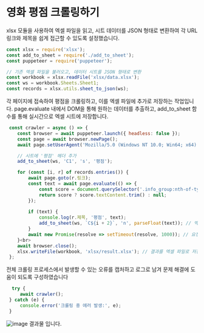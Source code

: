 # 영화 평점 크롤링하기

xlsx 모듈을 사용하여 엑셀 파일을 읽고, 시트 데이터를 JSON 형태로 변환하여 각 URL 링크와 제목을 쉽게 접근할 수 있도록 설정했습니다.
```javascript
const xlsx = require('xlsx'); 
const add_to_sheet = require('./add_to_sheet');
const puppeteer = require('puppeteer');

// 기존 엑셀 파일을 불러오고, 데이터 시트를 JSON 형태로 변환
const workbook = xlsx.readFile('xlsx/data.xlsx');
const ws = workbook.Sheets.Sheet1;
const records = xlsx.utils.sheet_to_json(ws);
```




각 페이지에 접속하여 평점을 크롤링하고, 이를 엑셀 파일에 추가로 저장하는 작업입니다. page.evaluate 내에서 DOM을 통해 원하는 데이터를 추출하고, add_to_sheet 함수를 통해 실시간으로 엑셀 시트에 저장합니다.
```javascript
 const crawler = async () => {
    const browser = await puppeteer.launch({ headless: false });
    const page = await browser.newPage();
    await page.setUserAgent('Mozilla/5.0 (Windows NT 10.0; Win64; x64) AppleWebKit/537.36 (KHTML, like Gecko) Chrome/129.0.0.0 Safari/537.36');

    // 시트에 '평점' 헤더 추가
    add_to_sheet(ws, 'C1', 's', '평점');

    for (const [i, r] of records.entries()) {
        await page.goto(r.링크);
        const text = await page.evaluate(() => {
            const score = document.querySelector('.info_group:nth-of-type(3) dd');
            return score ? score.textContent.trim() : null;
        });
 
        if (text) {
            console.log(r.제목, '평점', text);
            add_to_sheet(ws, `C${i + 2}`, 'n', parseFloat(text)); // 엑셀 파일에 평점 추가
        }
        await new Promise(resolve => setTimeout(resolve, 1000)); // 요청 간 지연
    }<br>
    await browser.close();
    xlsx.writeFile(workbook, 'xlsx/result.xlsx'); // 결과를 엑셀 파일로 저장
 };
```

 
전체 크롤링 프로세스에서 발생할 수 있는 오류를 캡처하고 로그로 남겨 문제 해결에 도움이 되도록 구성하였습니다
```javascript
  try {
     await crawler();
 } catch (e) {
     console.error('크롤링 중 에러 발생:', e);
 }
```


![image](https://github.com/user-attachments/assets/7b84a889-601f-4fb9-8267-089cccfc54a9)
결과물 입니다.



